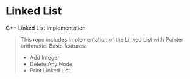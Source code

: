 # Linked List
 C++ Linked List Implementation

 > This repo includes implementation of the Linked List with Pointer arithmetic.
 > Basic features:
 > - Add Integer
 > - Delete Any Node
 > - Print Linked List.
 
